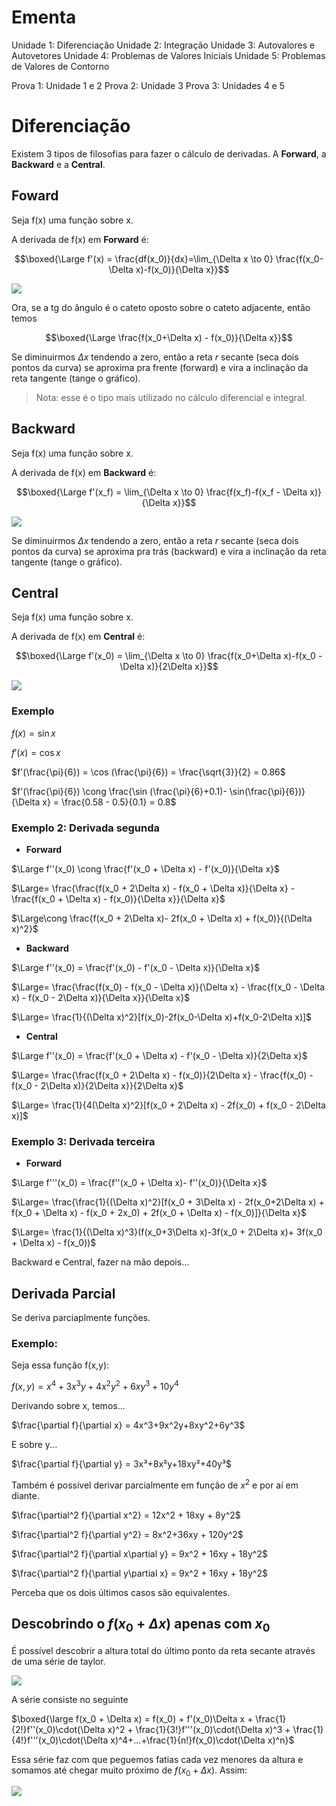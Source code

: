 # Ementa

Unidade 1: Diferenciação
Unidade 2: Integração
Unidade 3: Autovalores e Autovetores
Unidade 4: Problemas de Valores Iniciais
Unidade 5: Problemas de Valores de Contorno

Prova 1: Unidade 1 e 2
Prova 2: Unidade 3
Prova 3: Unidades 4 e 5

# Diferenciação

Existem 3 tipos de filosofias para fazer o cálculo de derivadas. A **Forward**, a **Backward** e a **Central**.

## Foward

Seja f(x) uma função sobre x.

A derivada de f(x) em **Forward** é:

$$\boxed{\Large f'(x) = \frac{df(x_0)}{dx}=\lim_{\Delta x \to 0} \frac{f(x_0-\Delta x)-f(x_0)}{\Delta x}}$$

![](2023-03-15-10-34-57.png)

Ora, se a tg do ângulo é o cateto oposto sobre o cateto adjacente, então temos

$$\boxed{\Large \frac{f(x_0+\Delta x) - f(x_0)}{\Delta x}}$$

Se diminuirmos $\Delta x$ tendendo a zero, então a reta $r$ secante (seca dois pontos da curva) se aproxima pra frente (forward) e vira a inclinação da reta tangente (tange o gráfico).

> Nota: esse é o tipo mais utilizado no cálculo diferencial e integral.

## Backward

Seja f(x) uma função sobre x.

A derivada de f(x) em **Backward** é:

$$\boxed{\Large f'(x_f) = \lim_{\Delta x \to 0} \frac{f(x_f)-f(x_f - \Delta x)}{\Delta x}}$$

![](2023-03-15-11-55-08.png)

Se diminuirmos $\Delta x$ tendendo a zero, então a reta $r$ secante (seca dois pontos da curva) se aproxima pra trás (backward) e vira a inclinação da reta tangente (tange o gráfico).

## Central

Seja f(x) uma função sobre x.

A derivada de f(x) em **Central** é:

$$\boxed{\Large f'(x_0) = \lim_{\Delta x \to 0} \frac{f(x_0+\Delta x)-f(x_0 - \Delta x)}{2\Delta x}}$$

![](2023-03-15-12-02-23.png)

### Exemplo

$f(x) = \sin x$

$f'(x) = \cos x$

$f'(\frac{\pi}{6}) = \cos (\frac{\pi}{6}) = \frac{\sqrt{3}}{2} = 0.86$

$f'(\frac{\pi}{6}) \cong  \frac{\sin (\frac{\pi}{6}+0.1)- \sin(\frac{\pi}{6})}{\Delta x} = \frac{0.58 - 0.5}{0.1} = 0.8$


### Exemplo 2: Derivada segunda


- **Forward**

$\Large f''(x_0) \cong \frac{f'(x_0 + \Delta x) - f'(x_0)}{\Delta x}$

$\Large= \frac{\frac{f(x_0 + 2\Delta x) - f(x_0 + \Delta x)}{\Delta x} - \frac{f(x_0 + \Delta x) - f(x_0)}{\Delta x}}{\Delta x}$

$\Large\cong \frac{f(x_0 + 2\Delta x)- 2f(x_0 + \Delta x) + f(x_0)}{(\Delta x)^2}$


- **Backward**

$\Large f''(x_0) = \frac{f'(x_0) - f'(x_0 - \Delta x)}{\Delta x}$

$\Large= \frac{\frac{f(x_0) - f(x_0 - \Delta x)}{\Delta x} - \frac{f(x_0 - \Delta x) - f(x_0 - 2\Delta x)}{\Delta x}}{\Delta x}$

$\Large= \frac{1}{(\Delta x)^2}[f(x_0)-2f(x_0-\Delta x)+f(x_0-2\Delta x)]$


- **Central**

$\Large f''(x_0) = \frac{f'(x_0 + \Delta x) - f'(x_0 - \Delta x)}{2\Delta x}$

$\Large= \frac{\frac{f(x_0 + 2\Delta x) - f(x_0)}{2\Delta x} - \frac{f(x_0) - f(x_0 - 2\Delta x)}{2\Delta x}}{2\Delta x}$

$\Large= \frac{1}{4(\Delta x)^2}[f(x_0 + 2\Delta x) - 2f(x_0) + f(x_0 - 2\Delta x)]$

### Exemplo 3: Derivada terceira

- **Forward**

$\Large f'''(x_0) = \frac{f''(x_0 + \Delta x)- f''(x_0)}{\Delta x}$

$\Large= \frac{\frac{1}{(\Delta x)^2}[f(x_0 + 3\Delta x) - 2f(x_0+2\Delta x) + f(x_0 + \Delta x) - f(x_0 + 2x_0) + 2f(x_0 + \Delta x) - f(x_0)]}{\Delta x}$

$\Large= \frac{1}{(\Delta x)^3}(f(x_0+3\Delta x)-3f(x_0 + 2\Delta x)+ 3f(x_0 + \Delta x) - f(x_0))$

Backward e Central, fazer na mão depois...

## Derivada Parcial

Se deriva parciaplmente funções.

### Exemplo:

Seja essa função f(x,y):

$f(x,y) = x^4 + 3x^3y + 4x^2y^2+6xy^3+10y^4$

Derivando sobre x, temos...

$\frac{\partial f}{\partial x} = 4x^3+9x^2y+8xy^2+6y^3$

E sobre y...

$\frac{\partial f}{\partial y} = 3x³+8x²y+18xy²+40y³$

Também é possível derivar parcialmente em função de $x^2$ e por aí em diante.

$\frac{\partial^2 f}{\partial x^2} = 12x^2 + 18xy + 8y^2$

$\frac{\partial^2 f}{\partial y^2} = 8x^2+36xy + 120y^2$

$\frac{\partial^2 f}{\partial x\partial y} = 9x^2 + 16xy + 18y^2$

$\frac{\partial^2 f}{\partial y\partial x} = 9x^2 + 16xy + 18y^2$

Perceba que os dois últimos casos são equivalentes.

## Descobrindo o $f(x_0 + \Delta x)$ apenas com $x_0$

É possível descobrir a altura total do último ponto da reta secante através de uma série de taylor.

![](2023-03-15-13-06-02.png)

A série consiste no seguinte

$\boxed{\large f(x_0 + \Delta x) = f(x_0) + f'(x_0)\Delta x + \frac{1}{2!}f''(x_0)\cdot(\Delta x)^2 + \frac{1}{3!}f'''(x_0)\cdot(\Delta x)^3 + \frac{1}{4!}f'''(x_0)\cdot(\Delta x)^4+...+\frac{1}{n!}f(x_0)\cdot(\Delta x)^n}$

Essa série faz com que peguemos fatias cada vez menores da altura e somamos até chegar muito próximo de $f(x_0 + \Delta x)$. Assim:

![](2023-03-15-13-19-42.png)

